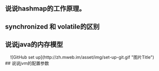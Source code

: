 ## 说说hashmap的工作原理。



## synchronized 和 volatile的区别


## 说说java的内存模型

<center> 
![GitHub set up](http://zh.mweb.im/asset/img/set-up-git.gif "图片Title")
</center>
## 说说jvm的配置参数


